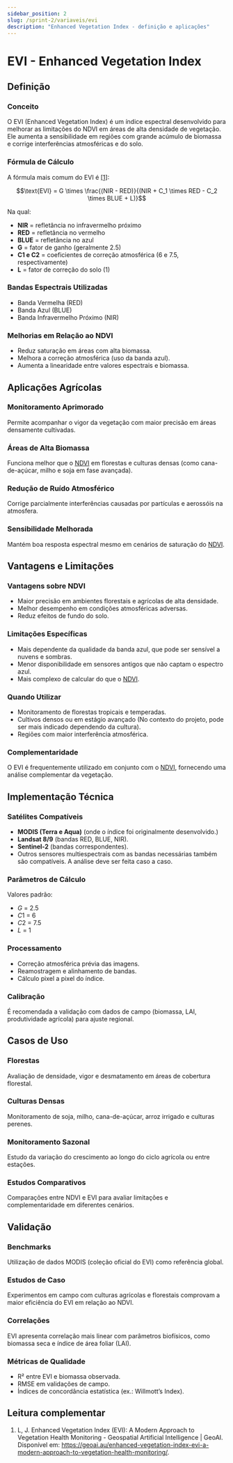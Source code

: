 ```yaml
---
sidebar_position: 2
slug: /sprint-2/variaveis/evi
description: "Enhanced Vegetation Index - definição e aplicações"
---
```


# EVI - Enhanced Vegetation Index

## Definição

### Conceito
O EVI (Enhanced Vegetation Index) é um índice espectral desenvolvido para melhorar as limitações do NDVI em áreas de alta densidade de vegetação. Ele aumenta a sensibilidade em regiões com grande acúmulo de biomassa e corrige interferências atmosféricas e do solo.

### Fórmula de Cálculo
A fórmula mais comum do EVI é [[1]](#leitura-complementar):  

```math
\text{EVI} = G \times \frac{(NIR - RED)}{(NIR + C_1 \times RED - C_2 \times BLUE + L)}
```

Na qual:  
- **NIR** = refletância no infravermelho próximo  
- **RED** = refletância no vermelho  
- **BLUE** = refletância no azul  
- **G** = fator de ganho (geralmente 2.5)  
- **C1 e C2** = coeficientes de correção atmosférica (6 e 7.5, respectivamente)  
- **L** = fator de correção do solo (1)  

### Bandas Espectrais Utilizadas
- Banda Vermelha (RED)  
- Banda Azul (BLUE)  
- Banda Infravermelho Próximo (NIR)  

### Melhorias em Relação ao NDVI
- Reduz saturação em áreas com alta biomassa.  
- Melhora a correção atmosférica (uso da banda azul).  
- Aumenta a linearidade entre valores espectrais e biomassa.  

## Aplicações Agrícolas

### Monitoramento Aprimorado
Permite acompanhar o vigor da vegetação com maior precisão em áreas densamente cultivadas.

### Áreas de Alta Biomassa
Funciona melhor que o [NDVI](NDVI.md) em florestas e culturas densas (como cana-de-açúcar, milho e soja em fase avançada).

### Redução de Ruído Atmosférico
Corrige parcialmente interferências causadas por partículas e aerossóis na atmosfera.

### Sensibilidade Melhorada
Mantém boa resposta espectral mesmo em cenários de saturação do [NDVI](NDVI.md).

## Vantagens e Limitações

### Vantagens sobre NDVI
- Maior precisão em ambientes florestais e agrícolas de alta densidade.  
- Melhor desempenho em condições atmosféricas adversas.  
- Reduz efeitos de fundo do solo.  

### Limitações Específicas
- Mais dependente da qualidade da banda azul, que pode ser sensível a nuvens e sombras.  
- Menor disponibilidade em sensores antigos que não captam o espectro azul.  
- Mais complexo de calcular do que o [NDVI](NDVI.md).  

### Quando Utilizar
- Monitoramento de florestas tropicais e temperadas.  
- Cultivos densos ou em estágio avançado (No contexto do projeto, pode ser mais indicado dependendo da cultura).  
- Regiões com maior interferência atmosférica.  

### Complementaridade
O EVI é frequentemente utilizado em conjunto com o [NDVI](NDVI.md), fornecendo uma análise complementar da vegetação.  

## Implementação Técnica

### Satélites Compatíveis
- **MODIS (Terra e Aqua)** (onde o índice foi originalmente desenvolvido.)  
- **Landsat 8/9** (bandas RED, BLUE, NIR).  
- **Sentinel-2** (bandas correspondentes).  
- Outros sensores multiespectrais com as bandas necessárias também são compatíveis. A análise deve ser feita caso a caso.  

### Parâmetros de Cálculo
Valores padrão:  
- $G$ = 2.5  
- $C1$ = 6  
- $C2$ = 7.5  
- $L$ = 1  

### Processamento
- Correção atmosférica prévia das imagens.  
- Reamostragem e alinhamento de bandas.  
- Cálculo pixel a pixel do índice.  

### Calibração
É recomendada a validação com dados de campo (biomassa, LAI, produtividade agrícola) para ajuste regional.

## Casos de Uso

### Florestas
Avaliação de densidade, vigor e desmatamento em áreas de cobertura florestal.

### Culturas Densas
Monitoramento de soja, milho, cana-de-açúcar, arroz irrigado e culturas perenes.

### Monitoramento Sazonal
Estudo da variação do crescimento ao longo do ciclo agrícola ou entre estações.

### Estudos Comparativos
Comparações entre NDVI e EVI para avaliar limitações e complementaridade em diferentes cenários.  

## Validação

### Benchmarks
Utilização de dados MODIS (coleção oficial do EVI) como referência global.

### Estudos de Caso
Experimentos em campo com culturas agrícolas e florestais comprovam a maior eficiência do EVI em relação ao NDVI.

### Correlações
EVI apresenta correlação mais linear com parâmetros biofísicos, como biomassa seca e índice de área foliar (LAI).

### Métricas de Qualidade
- R² entre EVI e biomassa observada.  
- RMSE em validações de campo.  
- Índices de concordância estatística (ex.: Willmott’s Index).  

## Leitura complementar
1. L, J. Enhanced Vegetation Index (EVI): A Modern Approach to Vegetation Health Monitoring - Geospatial Artificial Intelligence | GeoAI. Disponível em: <https://geoai.au/enhanced-vegetation-index-evi-a-modern-approach-to-vegetation-health-monitoring/>.
